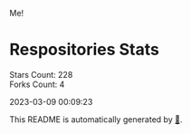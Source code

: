 Me!

# Respositories Stats
Stars Count: 228  
Forks Count: 4

2023-03-09 00:09:23  

This README is automatically generated by [🐰](https://github.com/rnitta/rnitta).
